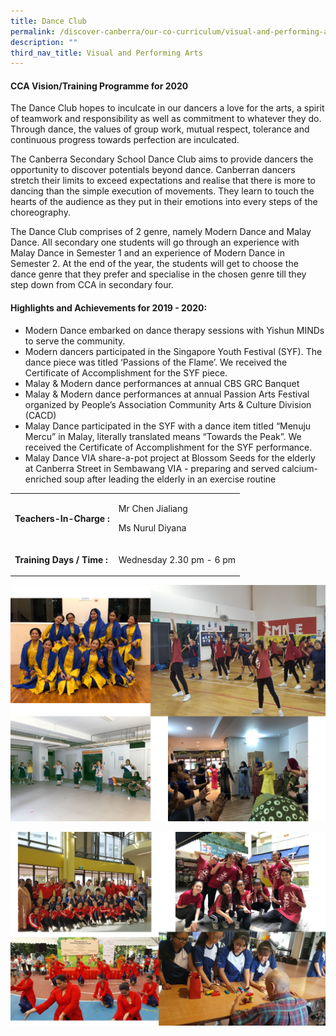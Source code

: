 ```yaml
---
title: Dance Club
permalink: /discover-canberra/our-co-curriculum/visual-and-performing-arts/dance-club/
description: ""
third_nav_title: Visual and Performing Arts
---
```

<h4><strong>CCA Vision/Training Programme for 2020</strong></h4>
<p>The Dance Club hopes to inculcate in our dancers a love for the arts, a spirit of teamwork and responsibility as well as commitment to whatever they do. Through dance, the values of group work, mutual respect, tolerance and continuous progress towards perfection are inculcated.</p>
<p>The Canberra Secondary School Dance Club aims to provide dancers the opportunity to discover potentials beyond dance. Canberran dancers stretch their limits to exceed expectations and realise that there is more to dancing than the simple execution of movements. They learn to touch the hearts of the audience as they put in their emotions into every steps of the choreography.</p>
<p>The Dance Club comprises of 2 genre, namely Modern Dance and Malay Dance. All secondary one students will go through an experience with Malay Dance in Semester 1 and an experience of Modern Dance in Semester 2. At the end of the year, the students will get to choose the dance genre that they prefer and specialise in the chosen genre till they step down from CCA in secondary four.</p>
<h4><strong>Highlights and Achievements for 2019 - 2020:</strong></h4>
<div>
<ul>
<li>Modern Dance embarked on dance therapy sessions with Yishun MINDs to serve the community.</li>
<li>Modern dancers participated in the Singapore Youth Festival (SYF). The dance piece was titled ‘Passions of the Flame’. We received the Certificate of Accomplishment for the SYF piece.</li>
<li>Malay &amp; Modern dance performances at annual CBS GRC Banquet</li>
<li>Malay &amp; Modern dance performances at annual Passion Arts Festival organized by People’s Association Community Arts &amp; Culture Division (CACD)</li>
<li>Malay Dance participated in the SYF with a dance item titled “Menuju Mercu” in Malay, literally translated means “Towards the Peak”. We received the Certificate of Accomplishment for the SYF performance.</li>
<li>Malay Dance VIA share-a-pot project at Blossom Seeds for the elderly at Canberra Street in Sembawang VIA - preparing and served calcium-enriched soup after leading the elderly in an exercise routine</li>
</ul>
</div>
<table border="0" cellpadding="10">
<tbody>
<tr>
<td>
<p><strong>Teachers-In-Charge :</strong></p>
</td>
<td>
<p>Mr Chen Jialiang</p>
<p>Ms Nurul Diyana</p>
</td>
</tr>
<tr>
<td>
<p><strong>Training Days / Time :</strong></p>
</td>
<td>
<p>Wednesday 2.30 pm - 6 pm</p>
</td>
</tr>
</tbody>
</table>

![](/images/dc1.jpg)

![](/images/dc2.jpg)
